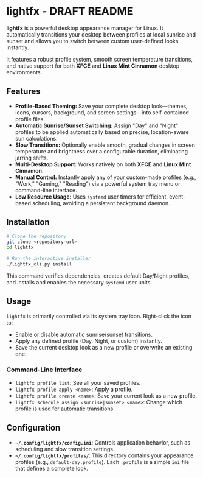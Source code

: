 # lightfx - DRAFT README

**lightfx** is a powerful desktop appearance manager for Linux. It automatically transitions your desktop between profiles at local sunrise and sunset and allows you to switch between custom user-defined looks instantly.

It features a robust profile system, smooth screen temperature transitions, and native support for both **XFCE** and **Linux Mint Cinnamon** desktop environments.

## Features

-   **Profile-Based Theming:** Save your complete desktop look—themes, icons, cursors, background, and screen settings—into self-contained profile files.
-   **Automatic Sunrise/Sunset Switching:** Assign "Day" and "Night" profiles to be applied automatically based on precise, location-aware sun calculations.
-   **Slow Transitions:** Optionally enable smooth, gradual changes in screen temperature and brightness over a configurable duration, eliminating jarring shifts.
-   **Multi-Desktop Support:** Works natively on both **XFCE** and **Linux Mint Cinnamon**.
-   **Manual Control:** Instantly apply any of your custom-made profiles (e.g., "Work," "Gaming," "Reading") via a powerful system tray menu or command-line interface.
-   **Low Resource Usage:** Uses `systemd` user timers for efficient, event-based scheduling, avoiding a persistent background daemon.

## Installation

```bash
# Clone the repository
git clone <repository-url>
cd lightfx

# Run the interactive installer
./lightfx_cli.py install
```
This command verifies dependencies, creates default Day/Night profiles, and installs and enables the necessary `systemd` user units.

## Usage

`lightfx` is primarily controlled via its system tray icon. Right-click the icon to:
-   Enable or disable automatic sunrise/sunset transitions.
-   Apply any defined profile (Day, Night, or custom) instantly.
-   Save the current desktop look as a new profile or overwrite an existing one.

### Command-Line Interface

-   `lightfx profile list`: See all your saved profiles.
-   `lightfx profile apply <name>`: Apply a profile.
-   `lightfx profile create <name>`: Save your current look as a new profile.
-   `lightfx schedule assign <sunrise|sunset> <name>`: Change which profile is used for automatic transitions.

## Configuration

-   **`~/.config/lightfx/config.ini`**: Controls application behavior, such as scheduling and slow transition settings.
-   **`~/.config/lightfx/profiles/`**: This directory contains your appearance profiles (e.g., `default-day.profile`). Each `.profile` is a simple `ini` file that defines a complete look.
